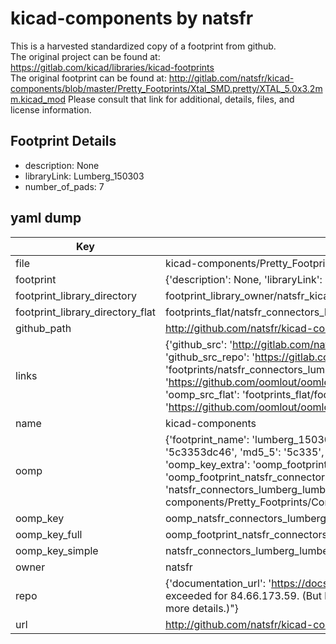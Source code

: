 # kicad-components by natsfr  
This is a harvested standardized copy of a footprint from github.  
The original project can be found at:  
https://gitlab.com/kicad/libraries/kicad-footprints  
The original footprint can be found at:
http://gitlab.com/natsfr/kicad-components/blob/master/Pretty_Footprints/Xtal_SMD.pretty/XTAL_5.0x3.2mm.kicad_mod
Please consult that link for additional, details, files, and license information.  
## Footprint Details
* description: None  
* libraryLink: Lumberg_150303  
* number_of_pads: 7  
## yaml dump  
| Key | Value |  
| --- | --- |  
| file | kicad-components/Pretty_Footprints/Connectors_Lumberg.pretty/Lumberg_150303.kicad_mod |  
| footprint | {'description': None, 'libraryLink': 'Lumberg_150303', 'number_of_pads': 7} |  
| footprint_library_directory | footprint_library_owner/natsfr_kicad-components |  
| footprint_library_directory_flat | footprints_flat/natsfr_connectors_lumberg_lumberg_150303/working |  
| github_path | http://github.com/natsfr/kicad-components/blob/master/Pretty_Footprints/Connectors_Lumberg.pretty/Lumberg_150303.kicad_mod |  
| links | {'github_src': 'http://gitlab.com/natsfr/kicad-components/blob/master/Pretty_Footprints/Xtal_SMD.pretty/XTAL_5.0x3.2mm.kicad_mod', 'github_src_repo': 'https://gitlab.com/kicad/libraries/kicad-footprints', 'oomp_bot': 'footprints/natsfr_connectors_lumberg_lumberg_150303/working', 'oomp_bot_github': 'https://github.com/oomlout/oomlout_oomp_footprint_bot/tree/main/footprints/natsfr_connectors_lumberg_lumberg_150303/working', 'oomp_src_flat': 'footprints_flat/footprints_flat/natsfr_connectors_lumberg_lumberg_150303/working', 'oomp_src_flat_github': 'https://github.com/oomlout/oomlout_oomp_footprint_src/tree/main/footprints_flat/natsfr_connectors_lumberg_lumberg_150303/working'} |  
| name | kicad-components |  
| oomp | {'footprint_name': 'lumberg_150303', 'library_name': 'connectors_lumberg', 'md5': '5c3353dc4683f5241b602031fe96a3e0', 'md5_10': '5c3353dc46', 'md5_5': '5c335', 'md5_6': '5c3353', 'oomp_key': 'oomp_natsfr_connectors_lumberg_lumberg_150303', 'oomp_key_extra': 'oomp_footprint_natsfr_connectors_lumberg_lumberg_150303', 'oomp_key_full': 'oomp_footprint_natsfr_connectors_lumberg_lumberg_150303_5c3353', 'oomp_key_simple': 'natsfr_connectors_lumberg_lumberg_150303', 'original_filename': 'kicad-components/Pretty_Footprints/Connectors_Lumberg.pretty/Lumberg_150303.kicad_mod', 'owner_name': 'natsfr'} |  
| oomp_key | oomp_natsfr_connectors_lumberg_lumberg_150303 |  
| oomp_key_full | oomp_footprint_natsfr_connectors_lumberg_lumberg_150303 |  
| oomp_key_simple | natsfr_connectors_lumberg_lumberg_150303 |  
| owner | natsfr |  
| repo | {'documentation_url': 'https://docs.github.com/rest/overview/resources-in-the-rest-api#rate-limiting', 'message': "API rate limit exceeded for 84.66.173.59. (But here's the good news: Authenticated requests get a higher rate limit. Check out the documentation for more details.)"} |  
| url | http://github.com/natsfr/kicad-components |  


